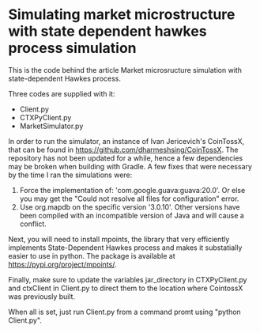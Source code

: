 # Simulating market microstructure with state dependent hawkes process simulation

This is the code behind the article Market microsructure simulation with state-dependent Hawkes process.

Three codes are supplied with it:
- Client.py
- CTXPyClient.py
- MarketSimulator.py

In order to run the simulator, an instance of Ivan Jericevich's CoinTossX, that can be found in https://github.com/dharmeshsing/CoinTossX.
The repository has not been updated for a while, hence a few dependencies may be broken when building with Gradle. A few fixes that were necessary by the time I ran the simulations were:
1. Force the implementation of: 'com.google.guava:guava:20.0'. Or else you may get the "Could not resolve all files for configuration" error.
2. Use org.mapdb on the specific version '3.0.10'. Other versions have been compiled with an incompatible version of Java and will cause a conflict.

Next, you will need to install mpoints, the library that very efficiently implements State-Dependent Hawkes process and makes it substatially easier to use in python. The package is available at https://pypi.org/project/mpoints/.

Finally, make sure to update the variables jar_directory in CTXPyClient.py and ctxClient in Client.py to direct them to the location where CointossX was previously built.

When all is set, just run Client.py from a command promt using "python Client.py".
